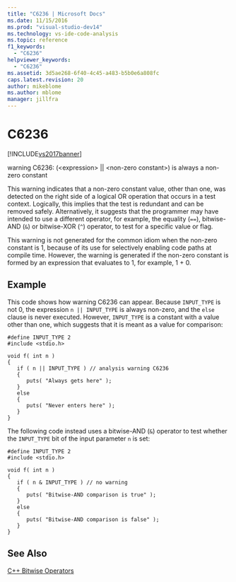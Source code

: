 ```yaml
---
title: "C6236 | Microsoft Docs"
ms.date: 11/15/2016
ms.prod: "visual-studio-dev14"
ms.technology: vs-ide-code-analysis
ms.topic: reference
f1_keywords: 
  - "C6236"
helpviewer_keywords: 
  - "C6236"
ms.assetid: 3d5ae268-6f40-4c45-a483-b5b0e6a808fc
caps.latest.revision: 20
author: mikeblome
ms.author: mblome
manager: jillfra
---
```

# C6236
[!INCLUDE[vs2017banner](../includes/vs2017banner.md)]

warning C6236: (\<expression> &#124;&#124; \<non-zero constant>) is always a non-zero constant  
  
 This warning indicates that a non-zero constant value, other than one, was detected on the right side of a logical OR operation that occurs in a test context. Logically, this implies that the test is redundant and can be removed safely. Alternatively, it suggests that the programmer may have intended to use a different operator, for example, the equality (`==`), bitwise-AND (`&`) or bitwise-XOR (`^`) operator, to test for a specific value or flag.  
  
 This warning is not generated for the common idiom when the non-zero constant is 1, because of its use for selectively enabling code paths at compile time. However, the warning is generated if the non-zero constant is formed by an expression that evaluates to 1, for example, 1 + 0.  
  
## Example  
 This code shows how warning C6236 can appear. Because `INPUT_TYPE` is not 0, the expression `n || INPUT_TYPE` is always non-zero, and the `else` clause is never executed. However, `INPUT_TYPE` is a constant with a value other than one, which suggests that it is meant as a value for comparison:  
  
```  
#define INPUT_TYPE 2  
#include <stdio.h>  
  
void f( int n )  
{  
   if ( n || INPUT_TYPE ) // analysis warning C6236  
   {  
      puts( "Always gets here" );  
   }  
   else  
   {  
      puts( "Never enters here" );  
   }  
}  
```  
  
 The following code instead uses a bitwise-AND (`&`) operator to test whether the `INPUT_TYPE` bit of the input parameter `n` is set:  
  
```  
#define INPUT_TYPE 2  
#include <stdio.h>  
  
void f( int n )  
{  
   if ( n & INPUT_TYPE ) // no warning  
   {  
      puts( "Bitwise-AND comparison is true" );  
   }  
   else  
   {  
      puts( "Bitwise-AND comparison is false" );  
   }  
}  
```  
  
## See Also  
 [C++ Bitwise Operators](http://go.microsoft.com/fwlink/?LinkId=181162)
